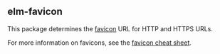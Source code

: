 ## elm-favicon

This package determines the [favicon](https://en.wikipedia.org/wiki/Favicon) URL for HTTP and HTTPS URLs.

For more information on favicons, see the [favicon cheat sheet](https://github.com/audreyr/favicon-cheat-sheet).
